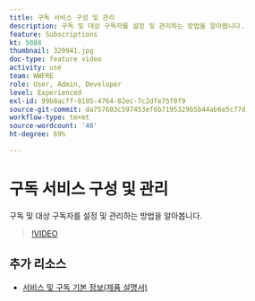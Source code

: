 ```yaml
---
title: 구독 서비스 구성 및 관리
description: 구독 및 대상 구독자를 설정 및 관리하는 방법을 알아봅니다.
feature: Subscriptions
kt: 5088
thumbnail: 329941.jpg
doc-type: feature video
activity: use
team: WWFRE
role: User, Admin, Developer
level: Experienced
exl-id: 99b8acff-0105-4764-82ec-7c2dfe75f0f9
source-git-commit: da757603c597453ef6b7195329b5b44ab6e5c77d
workflow-type: tm+mt
source-wordcount: '46'
ht-degree: 69%

---
```


# 구독 서비스 구성 및 관리

구독 및 대상 구독자를 설정 및 관리하는 방법을 알아봅니다.

>[!VIDEO](https://video.tv.adobe.com/v/329941?quality=12)

## 추가 리소스

* [서비스 및 구독 기본 정보(제품 설명서)](https://experienceleague.adobe.com/docs/campaign-classic/using/sending-messages/subscriptions-and-referrals/about-services-and-subscriptions.html)
